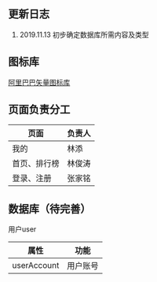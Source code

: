 更新日志
---
1. 2019.11.13 初步确定数据库所需内容及类型


图标库
---
 [阿里巴巴矢量图标库](https://www.iconfont.cn/collections/index?spm=a313x.7781069.1998910419.3)


页面负责分工
---
| 页面  | 负责人     |
| ----- | -------- |
| 我的   | 林添   |
|首页、排行榜     | 林俊涛|
|登录、注册|  张家铭|

数据库（待完善）
---
用户user

| 属性  | 功能     |
| ----- | -------- |
| userAccount   | 用户账号   |
